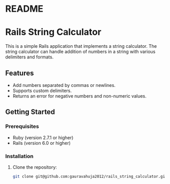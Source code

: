 # README

# Rails String Calculator

This is a simple Rails application that implements a string calculator. The string calculator can handle addition of numbers in a string with various delimiters and formats.

## Features

- Add numbers separated by commas or newlines.
- Supports custom delimiters.
- Returns an error for negative numbers and non-numeric values.

## Getting Started

### Prerequisites

- Ruby (version 2.7.1 or higher)
- Rails (version 6.0 or higher)

### Installation

1. Clone the repository:
   ```bash
   git clone git@github.com:gauravahuja2012/rails_string_calculator.git

